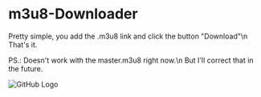 # m3u8-Downloader

Pretty simple, you add the .m3u8 link and click the button "Download"\n
That's it.

PS.: Doesn't work with the master.m3u8 right now.\n
But I'll correct that in the future.

![GitHub Logo](/images/logo.png)
